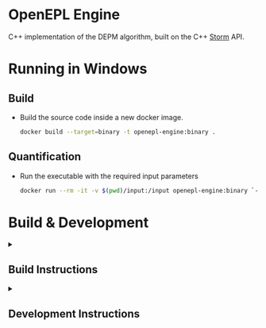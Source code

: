 # OpenEPL Engine
C++ implementation of the DEPM algorithm, built on the C++ [Storm](https://www.stormchecker.org) API.

# Running in Windows

## Build
* Build the source code inside a new docker image.
    ```bash
    docker build --target=binary -t openepl-engine:binary .
    ```
## Quantification
* Run the executable with the required input parameters
    ```bash
    docker run --rm -it -v $(pwd)/input:/input openepl-engine:binary `-i /input/${INPUT_DEPM_XML} -p "FAILURE" --mttf`
    ```

# Build & Development

<details>
<summary markdown="span"><h2>Build Instructions</h2></summary>

Execute the following command from the project root directory `openepl-engine`:

## Debug
```shell
docker build -t openepl-engine:Debug -f Dockerfile --build-arg CMAKE_BUILD_TYPE="Debug" .
```

## Release
```shell
docker build -t openeplengine:Release -f Dockerfile --build-arg CMAKE_BUILD_TYPE="Release" .
```

### Optional Build Arguments with defaults:
```dockerfile
ARG MAKEFLAGS=-j$(nproc)
ARG CMAKE_BUILD_TYPE="Debug" | "Release"
ARG BUILD_DIR="/build"
ARG SRC_DIR="/source"
```
</details>

<details>
<summary markdown="span"><h2>Development Instructions</h2></summary>

## Clion Docker Toolchain
Developing in Clion using the Docker Toolchain provides a consistent experience. The debugging environment is an 
ephemeral Docker container.

## Prerequisites
* Docker
* CLion

## Instructions

1. ### Build Docker image
   From the `$PROJECT_ROOT_DIR`, run the following commands in a shell:

    ```shell
    # Set the environment variables
    PROJECT_ROOT_DIR=$(pwd)
    DEV_IMAGE_TAG=openepl-engine-debugger
    DEV_IMAGE_DOCKERFILE=$PROJECT_ROOT_DIR/Dockerfile-dev
    
    # Build the development image
    docker build --build-arg UID=$(id -u) -t $DEV_IMAGE_TAG $DEV_IMAGE_DOCKERFILE
    ```
2. ### [Create Docker Toolchain](https://www.jetbrains.com/help/clion/clion-toolchains-in-docker.html#create-docker-toolchain)
    1. Go to `Settings / Preferences | Build, Execution, Deployment | Toolchains`.
    2. Click `Add toolchain` and select `Docker`.
    3. Click the `screw nut icon` next to the `Docker` field to select a Docker image.
        1. You can also configure a `Docker server` in `Settings / Preferences | Build, Execution, Deployment | Docker` and then select it in the toolchain settings.
    4. Select the Docker Image `openepl-engine-debugger` and wait until the tool detection finishes.
    5. Set the `C Compiler` to `gcc`
    6. Set the `C++ Compiler` to `g++`
    8. Then save the settings.

3. ### [Build, Run, Debug with a Docker Toolchain](https://www.jetbrains.com/help/clion/clion-toolchains-in-docker.html#build-run-debug-docker)
    1. After configuring a Docker toolchain, you can select it in `CMake profiles` or in `Makefile` settings. Alternatively, move the toolchain to the top of the list to make it default.
---
** <span>Note: The project folder will mounted to the Docker container and building, running, and debugging will be
performed in it. CLion will start the container and shut it down after the command is executed. The project folder
will be mounted into the `/tmp/openepl-engine` directory in the container. </span>**
--- 

## Troubleshooting
* ### [Improve Docker Toolchain performance on Windows](https://www.jetbrains.com/help/clion/clion-toolchains-in-docker.html#windows-performance)
    * To get better performance on Windows, we recommend using Docker with the WSL 2 backend.
        1. Set up `Docker Desktop` with the [WSL 2 backend](https://docs.docker.com/desktop/windows/wsl/).
        2. In the Docker desktop application, navigate to `Settings | Resources | WSL Integration` and enable integration
           with your WSL distribution (for example, ubuntu-20.04).
        3. Place the project sources into the WSL filesystem (for example, \\wsl$\ubuntu-20.04\tmp\llvm), then open it in CLion and configure a Docker toolchain.
</details>
